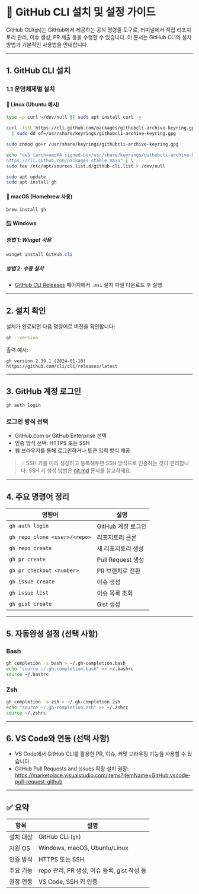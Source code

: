 # 🧭 GitHub CLI 설치 및 설정 가이드

GitHub CLI(`gh`)는 GitHub에서 제공하는 공식 명령줄 도구로, 터미널에서 직접 리포지토리 관리, 이슈 생성, PR 제출 등을 수행할 수 있습니다.
이 문서는 GitHub CLI의 설치 방법과 기본적인 사용법을 안내합니다.

---

## 1. GitHub CLI 설치

### 1.1 운영체제별 설치

#### 🐧 Linux (Ubuntu 예시)

```bash
type -p curl >/dev/null || sudo apt install curl -y

curl -fsSL https://cli.github.com/packages/githubcli-archive-keyring.gpg \
  | sudo dd of=/usr/share/keyrings/githubcli-archive-keyring.gpg

sudo chmod go+r /usr/share/keyrings/githubcli-archive-keyring.gpg

echo "deb [arch=amd64 signed-by=/usr/share/keyrings/githubcli-archive-keyring.gpg] \
https://cli.github.com/packages stable main" | \
sudo tee /etc/apt/sources.list.d/github-cli.list > /dev/null

sudo apt update
sudo apt install gh
```

#### 🍎 macOS (Homebrew 사용)

```bash
brew install gh
```

#### 🪟 Windows

##### 방법 1: Winget 사용

```powershell
winget install GitHub.cli
```

##### 방법 2: 수동 설치

- [GitHub CLI Releases](https://github.com/cli/cli/releases) 페이지에서 `.msi` 설치 파일 다운로드 후 실행

---

## 2. 설치 확인

설치가 완료되면 다음 명령어로 버전을 확인합니다:

```bash
gh --version
```

출력 예시:

```
gh version 2.39.1 (2024-01-10)
https://github.com/cli/cli/releases/latest
```

---

## 3. GitHub 계정 로그인

```bash
gh auth login
```

### 로그인 방식 선택

- GitHub.com or GitHub Enterprise 선택
- 인증 방식 선택: HTTPS 또는 SSH
- 웹 브라우저를 통해 로그인하거나 토큰 입력 방식 제공

> 💡 SSH 키를 미리 생성하고 등록해두면 SSH 방식으로 인증하는 것이 편리합니다.
> SSH 키 생성 방법은 [git.md](./git.md) 문서를 참고하세요.

---

## 4. 주요 명령어 정리

| 명령어 | 설명 |
|--------|------|
| `gh auth login` | GitHub 계정 로그인 |
| `gh repo clone <user>/<repo>` | 리포지토리 클론 |
| `gh repo create` | 새 리포지토리 생성 |
| `gh pr create` | Pull Request 생성 |
| `gh pr checkout <number>` | PR 브랜치로 전환 |
| `gh issue create` | 이슈 생성 |
| `gh issue list` | 이슈 목록 조회 |
| `gh gist create` | Gist 생성 |

---

## 5. 자동완성 설정 (선택 사항)

### Bash

```bash
gh completion -s bash > ~/.gh-completion.bash
echo "source ~/.gh-completion.bash" >> ~/.bashrc
source ~/.bashrc
```

### Zsh

```bash
gh completion -s zsh > ~/.gh-completion.zsh
echo "source ~/.gh-completion.zsh" >> ~/.zshrc
source ~/.zshrc
```

---

## 6. VS Code와 연동 (선택 사항)

- VS Code에서 GitHub CLI를 활용한 PR, 이슈, 커밋 브라우징 기능을 사용할 수 있습니다.
- GitHub Pull Requests and Issues 확장 설치 권장:
  <https://marketplace.visualstudio.com/items?itemName=GitHub.vscode-pull-request-github>

---

## ✅ 요약

| 항목 | 설명 |
|------|------|
| 설치 대상 | GitHub CLI (`gh`) |
| 지원 OS | Windows, macOS, Ubuntu/Linux |
| 인증 방식 | HTTPS 또는 SSH |
| 주요 기능 | repo 관리, PR 생성, 이슈 등록, gist 작성 등 |
| 권장 연동 | VS Code, SSH 키 인증 |
